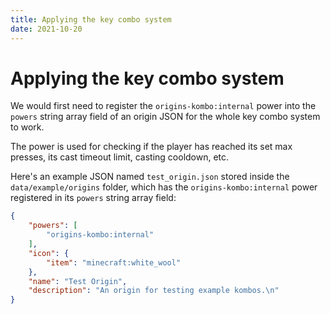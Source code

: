 ```yaml
---
title: Applying the key combo system
date: 2021-10-20
---
```

#   Applying the key combo system

We would first need to register the `origins-kombo:internal` power into the `powers` string array field of an origin JSON for the whole key combo system to work.

The power is used for checking if the player has reached its set max presses, its cast timeout limit, casting cooldown, etc.

Here's an example JSON named `test_origin.json` stored inside the `data/example/origins` folder, which has the `origins-kombo:internal` power registered in its `powers` string array field:

```json
{
    "powers": [
        "origins-kombo:internal"
    ],
    "icon": {
        "item": "minecraft:white_wool"
    },
    "name": "Test Origin",
    "description": "An origin for testing example kombos.\n"
}
```